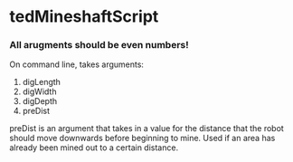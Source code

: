 # tedMineshaftScript

### All arugments should be even numbers!
On command line, takes arguments:
1. digLength 
2. digWidth 
3. digDepth 
4. preDist

preDist is an argument that takes in a value for the distance that the robot should move downwards before beginning to mine. Used if an area has already been mined out to a certain distance. 
